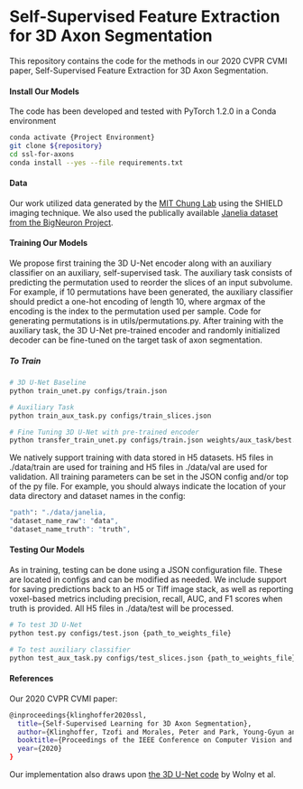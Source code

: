 # Self-Supervised Feature Extraction for 3D Axon Segmentation 

This repository contains the code for the methods in our 2020 CVPR CVMI paper, Self-Supervised Feature Extraction for 3D Axon Segmentation.

#### Install Our Models

The code has been developed and tested with PyTorch 1.2.0 in a Conda environment

```bash
conda activate {Project Environment}
git clone ${repository}
cd ssl-for-axons
conda install --yes --file requirements.txt
```

#### Data

Our work utilized data generated by the [MIT Chung Lab](http://www.chunglab.org) using the SHIELD imaging technique. We also used the publically available [Janelia dataset from the BigNeuron Project](https://github.com/BigNeuron/Data/releases/tag/Gold166_v1).

#### Training Our Models
We propose first training the 3D U-Net encoder along with an auxiliary classifier on an auxiliary, self-supervised task. The auxiliary task consists of predicting the permutation used to reorder the slices of an input subvolume. For example, if 10 permutations have been generated, the auxiliary classifier should predict a one-hot encoding of length 10, where argmax of the encoding is the index to the permutation used per sample. Code for generating permutations is in utils/permutations.py. After training with the auxiliary task, the 3D U-Net pre-trained encoder and randomly initialized decoder can be fine-tuned on the target task of axon segmentation.

##### To Train

```bash
# 3D U-Net Baseline
python train_unet.py configs/train.json

# Auxiliary Task
python train_aux_task.py configs/train_slices.json

# Fine Tuning 3D U-Net with pre-trained encoder 
python transfer_train_unet.py configs/train.json weights/aux_task/best.ckpt
```

We natively support training with data stored in H5 datasets. H5 files in ./data/train are used for training and H5 files in ./data/val are used for validation. All training parameters can be set in the JSON config and/or top of the py file. For example, you should always indicate the location of your data directory and dataset names in the config:

```bash
"path": "./data/janelia,
"dataset_name_raw": "data",
"dataset_name_truth": "truth",
```

#### Testing Our Models 
As in training, testing can be done using a JSON configuration file. These are located in configs and can be modified as needed. We include support for saving predictions back to an H5 or Tiff image stack, as well as reporting voxel-based metrics including precision, recall, AUC, and F1 scores when truth is provided. All H5 files in ./data/test will be processed.

```bash
# To test 3D U-Net
python test.py configs/test.json {path_to_weights_file}

# To test auxiliary classifier
python test_aux_task.py configs/test_slices.json {path_to_weights_file}
``` 

#### References

Our 2020 CVPR CVMI paper:

```bash
@inproceedings{klinghoffer2020ssl,
  title={Self-Supervised Learning for 3D Axon Segmentation},
  author={Klinghoffer, Tzofi and Morales, Peter and Park, Young-Gyun and Evans, Nicholas and Chung, Kwanghun and Brattain, Laura},
  booktitle={Proceedings of the IEEE Conference on Computer Vision and Pattern Recognition Workshops},
  year={2020}
}
```

Our implementation also draws upon [the 3D U-Net code](https://github.com/wolny/pytorch-3dunet) by Wolny et al.
